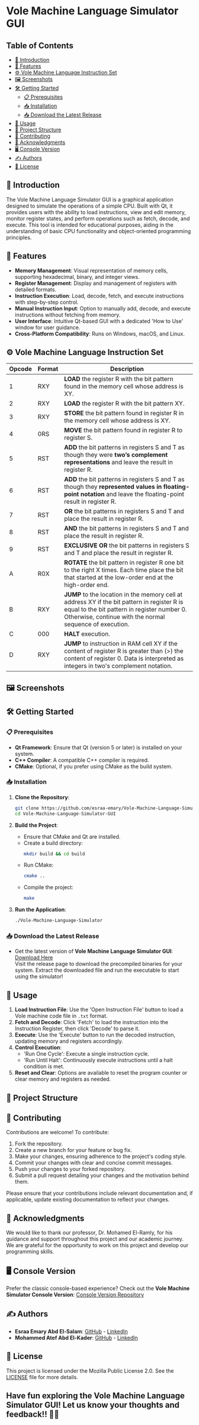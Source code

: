 # Vole Machine Language Simulator GUI

## Table of Contents

- [📌 Introduction](#-introduction)
- [🚀 Features](#-features)
- [⚙️ Vole Machine Language Instruction Set](#️-vole-machine-language-instruction-set)
- [🖼️ Screenshots](#-screenshots)
- [🛠️ Getting Started](#-getting-started)
  - [📋 Prerequisites](#-prerequisites)
  - [📥 Installation](#-installation)
  - [📥 Download the Latest Release](#-download-the-latest-release)
- [📌 Usage](#-usage)
- [📁 Project Structure](#-project-structure)
- [🤝 Contributing](#-contributing)
- [🌟 Acknowledgments](#-acknowledgments)
- [🖥️ Console Version](#️-console-version)
- [✍️ Authors](#️-authors)
- [📜 License](#-license)

## 📌 Introduction

The Vole Machine Language Simulator GUI is a graphical application designed to simulate the operations of a simple CPU. Built with Qt, it provides users with the ability to load instructions, view and edit memory, monitor register states, and perform operations such as fetch, decode, and execute. This tool is intended for educational purposes, aiding in the understanding of basic CPU functionality and object-oriented programming principles.

## 🚀 Features

- **Memory Management**: Visual representation of memory cells, supporting hexadecimal, binary, and integer views.
- **Register Management**: Display and management of registers with detailed formats.
- **Instruction Execution**: Load, decode, fetch, and execute instructions with step-by-step control.
- **Manual Instruction Input**: Option to manually add, decode, and execute instructions without fetching from memory.
- **User Interface**: Intuitive Qt-based GUI with a dedicated 'How to Use' window for user guidance.
- **Cross-Platform Compatibility**: Runs on Windows, macOS, and Linux.

## ⚙️ Vole Machine Language Instruction Set
| **Opcode** | **Format** | **Description** |
|--------|--------|-------------|
| 1      | RXY    | **LOAD** the register R with the bit pattern found in the memory cell whose address is XY. |
| 2      | RXY    | **LOAD** the register R with the bit pattern XY. |
| 3      | RXY    | **STORE** the bit pattern found in register R in the memory cell whose address is XY. |
| 4      | 0RS    | **MOVE** the bit pattern found in register R to register S. |
| 5      | RST    | **ADD** the bit patterns in registers S and T as though they were **two’s complement representations** and leave the result in register R. |
| 6      | RST    | **ADD** the bit patterns in registers S and T as though they **represented values in floating-point notation** and leave the floating-point result in register R. |
| 7      | RST    | **OR** the bit patterns in registers S and T and place the result in register R. |
| 8      | RST    | **AND** the bit patterns in registers S and T and place the result in register R. |
| 9      | RST    | **EXCLUSIVE OR** the bit patterns in registers S and T and place the result in register R. |
| A      | R0X    | **ROTATE** the bit pattern in register R one bit to the right X times. Each time place the bit that started at the low-order end at the high-order end. |
| B      | RXY    | **JUMP** to the location in the memory cell at address XY if the bit pattern in register R is equal to the bit pattern in register number 0. Otherwise, continue with the normal sequence of execution. |
| C      | 000    | **HALT** execution. |
| D      | RXY    | **JUMP** to instruction in RAM cell XY if the content of register R is greater than (>) the content of register 0. Data is interpreted as integers in two's complement notation. |

## 🖼️ Screenshots


## 🛠️ Getting Started
### 📋 Prerequisites

- **Qt Framework**: Ensure that Qt (version 5 or later) is installed on your system.
- **C++ Compiler**: A compatible C++ compiler is required.
- **CMake**: Optional, if you prefer using CMake as the build system.

### 📥 Installation

1. **Clone the Repository**:
   ```bash
   git clone https://github.com/esraa-emary/Vole-Machine-Language-Simulator-GUI.git
   cd Vole-Machine-Language-Simulator-GUI
   ```

2. **Build the Project**:
   - Ensure that CMake and Qt are installed.
   - Create a build directory:
     ```bash
     mkdir build && cd build
     ```
   - Run CMake:
     ```bash
     cmake ..
     ```
   - Compile the project:
     ```bash
     make
     ```

3. **Run the Application**:
   ```bash
   ./Vole-Machine-Language-Simulator
   ```

### 📥 Download the Latest Release

- Get the latest version of **Vole Machine Language Simulator GUI**: [Download Here](https://github.com/esraa-emary/Vole-Machine-Language-Simulator-GUI/releases/latest) <br>
Visit the release page to download the precompiled binaries for your system. Extract the downloaded file and run the executable to start using the simulator!

## 📌 Usage

1. **Load Instruction File**: Use the 'Open Instruction File' button to load a Vole machine code file in `.txt` format.
2. **Fetch and Decode**: Click 'Fetch' to load the instruction into the Instruction Register, then click 'Decode' to parse it.
3. **Execute**: Use the 'Execute' button to run the decoded instruction, updating memory and registers accordingly.
4. **Control Execution**:
   - 'Run One Cycle': Execute a single instruction cycle.
   - 'Run Until Halt': Continuously execute instructions until a halt condition is met.
5. **Reset and Clear**: Options are available to reset the program counter or clear memory and registers as needed.

## 📁 Project Structure


## 🤝 Contributing

Contributions are welcome! To contribute:

1. Fork the repository.
2. Create a new branch for your feature or bug fix.
3. Make your changes, ensuring adherence to the project's coding style.
4. Commit your changes with clear and concise commit messages.
5. Push your changes to your forked repository.
6. Submit a pull request detailing your changes and the motivation behind them.

Please ensure that your contributions include relevant documentation and, if applicable, update existing documentation to reflect your changes.

## 🌟 Acknowledgments

We would like to thank our professor, Dr. Mohamed El-Ramly, for his guidance and support throughout this project and our academic journey. We are grateful for the opportunity to work on this project and develop our programming skills.

## 🖥️ Console Version

Prefer the classic console-based experience? Check out the **Vole Machine Simulator Console Version**: [Console Version Repository](https://github.com/esraa-emary/Vole-Machine-Language-Simulator)

## ✍️ Authors

- **Esraa Emary Abd El-Salam**: [GitHub](https://github.com/esraa-emary) - [LinkedIn](https://www.linkedin.com/in/esraa-emary-b372b8303/)
- **Mohammed Atef Abd El-Kader**: [GitHub](https://github.com/Mohammed-3tef) - [LinkedIn](https://www.linkedin.com/in/mohammed-atef-b0a408299/)


## 📜 License

This project is licensed under the Mozilla Public License 2.0. See the [LICENSE](https://github.com/esraa-emary/Vole-Machine-Language-Simulator-GUI/blob/main/LICENSE) file for more details.

## Have fun exploring the Vole Machine Language Simulator GUI! Let us know your thoughts and feedback!! 🎉🤖
